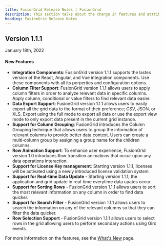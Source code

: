 ```yaml
---
title: FusionGrid Release Notes | FusionGrid
description: This section talks about the change in features and attributes with latest released version.
heading: FusionGrid Release Notes
---
```


<h2 class="sub-heading">Version 1.1.1</h2>

<p class="release-date">January 18th, 2022</p>

<h4>New Features</h4>

- **Integration Components**: FusionGrid version 1.1.1 supports the lastes version of the React, Angular, and Vue integration components. Use these components with all its porperties and configuration options.
- **Column Filter Support**: FusionGrid version 1.1.1 allows users to apply column filters in order to analyze relevant data in specific columns. Apply column, conditional or value filters to find relevant data easier.
- **Data Export Support**: FusionGrid version 1.1.1 allows users to easily export all the grid data to the format of their preference; CSV, JSON, or XLS. Export using the full mode to export all data or use the export view mode to only export data present in the current grid instance.
- **Support for Column Grouping**: FusionGrid introduces the Column Grouping technique that allows users to group the information of relevant columns to provide better data context. Users can create a multi-column group by assigning a group name for the children columns.
- **Row Animation Support**: To enhance user experience, FusionGrid version 1.0 introduces Row transition animations that occur upon any data operations interaction.
- **Support for License Key management**: Starting version 1.1.1, licenses will be activated using a newly introduced license validation system. 
- **Support for Real-time Data Update** -  Starting version 1.1.1, the application and grid update in real-time everytime data upates occur.
- **Support for Sorting Rows** - FusionGrid version 1.1.1 allows users to sort the most relevant information on any column in order to find data quicker.
- **Support for Search Filter** - FusionGrid version 1.1.1 allows users to search the information on any of the relevant columns so that they can filter the data quicker.
- **Row Selection Support** -  FusionGrid version 1.1.1 allows users to select rows in the grid allowing users to perform secondary actions using Gird events. 

For more information on the features, see the [What's New](/fusiongrid/fusiongrid-whats-new) page.
